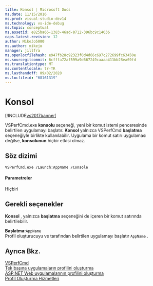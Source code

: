 ```yaml
---
title: Konsol | Microsoft Docs
ms.date: 11/15/2016
ms.prod: visual-studio-dev14
ms.technology: vs-ide-debug
ms.topic: conceptual
ms.assetid: e825ba66-1383-46ad-8712-396bc9c14036
caps.latest.revision: 12
author: MikeJo5000
ms.author: mikejo
manager: jillfra
ms.openlocfilehash: e947fb28c92323f0d4d66c697c272699fc63450e
ms.sourcegitcommit: 6cfffa72af599a9d667249caaaa411bb28ea69fd
ms.translationtype: MT
ms.contentlocale: tr-TR
ms.lasthandoff: 09/02/2020
ms.locfileid: "68161319"
---
```

# <a name="console"></a>Konsol
[!INCLUDE[vs2017banner](../includes/vs2017banner.md)]

VSPerfCmd.exe **konsolu** seçeneği, yeni bir komut istemi penceresinde belirtilen uygulamayı başlatır. **Konsol** yalnızca VSPerfCmd **başlatma** seçeneğiyle birlikte kullanılabilir. Uygulama bir komut satırı uygulaması değilse, **konsolunun** hiçbir etkisi olmaz.  
  
## <a name="syntax"></a>Söz dizimi  
  
```  
VSPerfCmd.exe /Launch:AppName /Console  
```  
  
#### <a name="parameters"></a>Parametreler  
 Hiçbiri  
  
## <a name="required-options"></a>Gerekli seçenekler  
 **Konsol** , yalnızca **başlatma** seçeneğini de içeren bir komut satırında belirtilebilir.  
  
 **Başlatma:**`AppName`  
 Profil oluşturucuyu ve tarafından belirtilen uygulamayı başlatır `AppName` .  
  
## <a name="see-also"></a>Ayrıca Bkz.  
 [VSPerfCmd](../profiling/vsperfcmd.md)   
 [Tek başına uygulamaların profilini oluşturma](../profiling/command-line-profiling-of-stand-alone-applications.md)   
 [ASP.NET Web uygulamalarının profilini oluşturma](../profiling/command-line-profiling-of-aspnet-web-applications.md)   
 [Profil Oluşturma Hizmetleri](../profiling/command-line-profiling-of-services.md)
